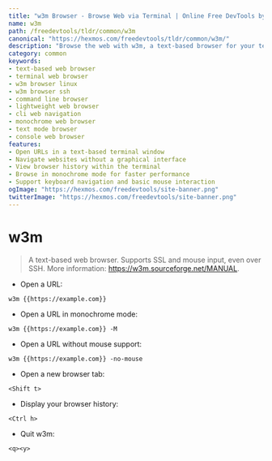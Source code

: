 ```yaml
---
title: "w3m Browser - Browse Web via Terminal | Online Free DevTools by Hexmos"
name: w3m
path: /freedevtools/tldr/common/w3m
canonical: "https://hexmos.com/freedevtools/tldr/common/w3m/"
description: "Browse the web with w3m, a text-based browser for your terminal. Navigate websites, view source code, and manage browser history easily. Free online tool, no registration required."
category: common
keywords:
- text-based web browser
- terminal web browser
- w3m browser linux
- w3m browser ssh
- command line browser
- lightweight web browser
- cli web navigation
- monochrome web browser
- text mode browser
- console web browser
features:
- Open URLs in a text-based terminal window
- Navigate websites without a graphical interface
- View browser history within the terminal
- Browse in monochrome mode for faster performance
- Support keyboard navigation and basic mouse interaction
ogImage: "https://hexmos.com/freedevtools/site-banner.png"
twitterImage: "https://hexmos.com/freedevtools/site-banner.png"
---
```


# w3m

> A text-based web browser.
> Supports SSL and mouse input, even over SSH.
> More information: <https://w3m.sourceforge.net/MANUAL>.

- Open a URL:

`w3m {{https://example.com}}`

- Open a URL in monochrome mode:

`w3m {{https://example.com}} -M`

- Open a URL without mouse support:

`w3m {{https://example.com}} -no-mouse`

- Open a new browser tab:

`<Shift t>`

- Display your browser history:

`<Ctrl h>`

- Quit w3m:

`<q><y>`
